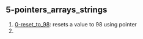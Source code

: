 ## 5-pointers_arrays_strings
1. [0-reset_to_98](./0-reset_to_98.c "0-reset_to_98"): resets a value to 98 using pointer
2. []()